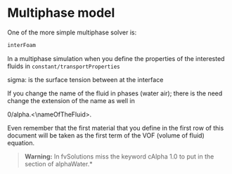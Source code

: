 # Multiphase model

One of the more simple multiphase solver is:

``` sh
interFoam
```

In a multiphase simulation when you define the properties of the
interested fluids in ```constant/transportProperties```

sigma: is the surface tension between at the interface

If you change the name of the fluid in phases (water air); there is the
need change the extension of the name as well in

0/alpha.<\nameOfTheFluid\>.

Even remember that the first material that you define in the first row of this document will be taken as the first term of the VOF (volume of
fluid) equation.

> <b>Warning:</b> In fvSolutions miss the keyword
> cAlpha 1.0 to put in the section of alphaWater.*
